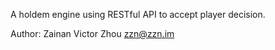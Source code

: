 A holdem engine using RESTful API to accept player decision.

Author: Zainan Victor Zhou <zzn@zzn.im>
